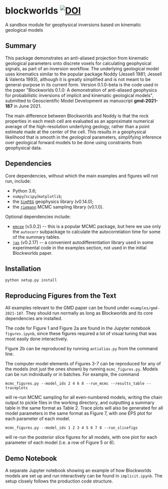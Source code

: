 # blockworlds [![DOI](https://zenodo.org/badge/276010796.svg)](https://zenodo.org/badge/latestdoi/276010796)

A sandbox module for geophysical inversions based on kinematic geological models


## Summary

This package demonstrates an anti-aliased projection from kinematic geological parameters onto discrete voxels for calculating geophysical signals, as part of an inversion workflow.  The underlying geological model uses kinematics similar to the popular package Noddy (Jessell 1981; Jessell & Valenta 1993), although it is greatly simplified and is not meant to be general-purpose in its current form.  Version 0.1.0-beta is the code used in the paper "Blockworlds 0.1.0:  A demonstration of anti-aliased geophysics for probabilistic inversions of implicit and kinematic geological models", submitted to Geoscientific Model Development as manuscript **gmd-2021-187** in June 2021.

The main difference between Blockworlds and Noddy is that the rock properties in each mesh cell are evaluated as an approximate numerical average of the high-resolution underlying geology, rather than a point estimate made at the center of the cell.  This results in a geophysical likelihood that is smooth in the _geological_ parameters, simplifying inference over geological forward models to be done using constraints from geophysical data.


## Dependencies

Core dependencies, without which the main examples and figures will not run, include:

* Python 3.6;
* ``numpy``/``scipy``/``matplotlib``;
* the [``SimPEG``](https://github.com/simpeg/simpeg) geophysics library (v0.14.0);
* the [``riemann``](https://github.com/rscalzo/riemann) MCMC sampling library (v0.1.0).

Optional dependencies include:

* [``emcee``](https://emcee.readthedocs.io/en/v2.2.1/) (v3.0.2) -- this is a popular MCMC package, but here we use only the ``autocorr`` subpackage to calculate the autocorrelation time for some of the summary tables.
* [``jax``](https://jax.readthedocs.io/en/latest/index.html) (v0.2.17) -- a convenient autodifferentiation library used in some experimental code in the examples section, not used in the initial Blockworlds paper.


## Installation

```python setup.py install```


## Reproducing Figures from the Text

All examples relevant to the GMD paper can be found under ``examples/gmd-2021-187``.  They should run normally as long as Blockworlds and its core dependencies are installed.

The code for Figure 1 and Figure 2a are found in the Jupyter notebook ``figures.ipynb``, since these figures required a lot of visual tuning that was most easily done interactively.

Figure 2b can be reproduced by running ``antialias.py`` from the command line.

The computer model elements of Figures 3-7 can be reproduced for any of the models (not just the ones shown) by running ``mcmc_figures.py``.  Models can be run individually or in batches.  For example, the command

```mcmc_figures.py --model_ids 2 4 6 8 --run_mcmc --results_table --traceplots```

will re-run MCMC sampling for all even-numbered models, writing the chain output to pickle files in the working directory, and outputting a summary table in
the same format as Table 2.  Trace plots will also be generated for all model parameters in the same format as Figure 7, with one EPS plot for each parameter of each model.

```mcmc_figures.py --model_ids 1 2 3 4 5 6 7 8 --run_slicefigs```

will re-run the posterior slice figures for all models, with one plot for each parameter of each model (i.e. a row of Figure 5 or 6).


## Demo Notebook

A separate Jupyter notebook showing an example of how Blockworlds models are set up and run interactively can be found in ```implicit.ipynb```.  The setup closely follows the production code structure.
